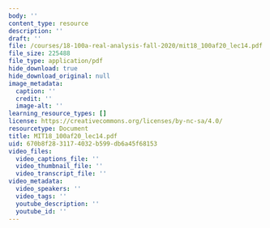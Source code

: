 ```yaml
---
body: ''
content_type: resource
description: ''
draft: ''
file: /courses/18-100a-real-analysis-fall-2020/mit18_100af20_lec14.pdf
file_size: 225488
file_type: application/pdf
hide_download: true
hide_download_original: null
image_metadata:
  caption: ''
  credit: ''
  image-alt: ''
learning_resource_types: []
license: https://creativecommons.org/licenses/by-nc-sa/4.0/
resourcetype: Document
title: MIT18_100af20_lec14.pdf
uid: 670b8f28-3117-4032-b599-db6a45f68153
video_files:
  video_captions_file: ''
  video_thumbnail_file: ''
  video_transcript_file: ''
video_metadata:
  video_speakers: ''
  video_tags: ''
  youtube_description: ''
  youtube_id: ''
---
```

